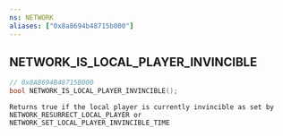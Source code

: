 ```yaml
---
ns: NETWORK
aliases: ["0x8a8694b48715b000"]
---
```

## NETWORK_IS_LOCAL_PLAYER_INVINCIBLE

```c
// 0x8A8694B48715B000
bool NETWORK_IS_LOCAL_PLAYER_INVINCIBLE();
```

```
Returns true if the local player is currently invincible as set by NETWORK_RESURRECT_LOCAL_PLAYER or NETWORK_SET_LOCAL_PLAYER_INVINCIBLE_TIME
```
